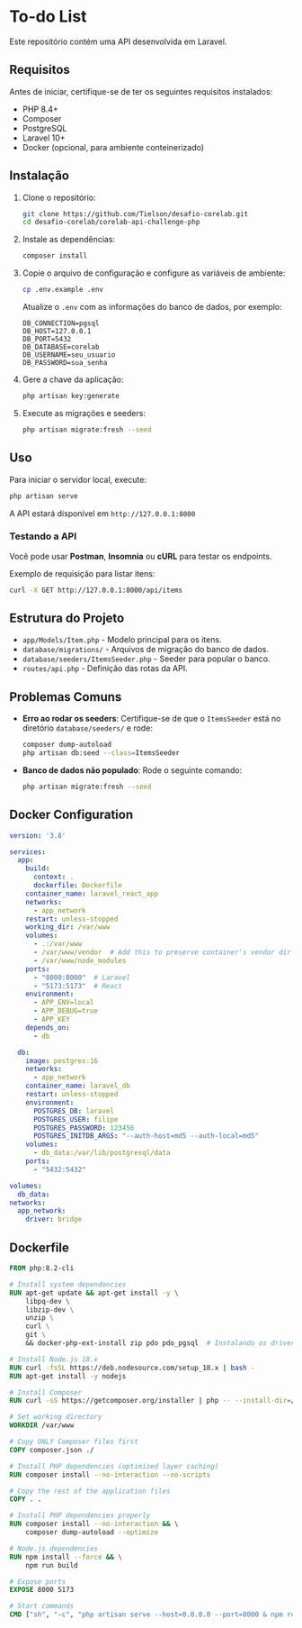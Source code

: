# To-do List

Este repositório contém uma API desenvolvida em Laravel.

## Requisitos

Antes de iniciar, certifique-se de ter os seguintes requisitos instalados:

- PHP 8.4+
- Composer
- PostgreSQL
- Laravel 10+
- Docker (opcional, para ambiente conteinerizado)

## Instalação

1. Clone o repositório:
   ```sh
   git clone https://github.com/Tielson/desafio-corelab.git
   cd desafio-corelab/corelab-api-challenge-php
   ```

2. Instale as dependências:
   ```sh
   composer install
   ```

3. Copie o arquivo de configuração e configure as variáveis de ambiente:
   ```sh
   cp .env.example .env
   ```
   Atualize o `.env` com as informações do banco de dados, por exemplo:
   ```env
   DB_CONNECTION=pgsql
   DB_HOST=127.0.0.1
   DB_PORT=5432
   DB_DATABASE=corelab
   DB_USERNAME=seu_usuario
   DB_PASSWORD=sua_senha
   ```

4. Gere a chave da aplicação:
   ```sh
   php artisan key:generate
   ```

5. Execute as migrações e seeders:
   ```sh
   php artisan migrate:fresh --seed
   ```

## Uso

Para iniciar o servidor local, execute:
```sh
php artisan serve
```
A API estará disponível em `http://127.0.0.1:8000`

### Testando a API

Você pode usar **Postman**, **Insomnia** ou **cURL** para testar os endpoints.

Exemplo de requisição para listar itens:
```sh
curl -X GET http://127.0.0.1:8000/api/items
```

## Estrutura do Projeto

- `app/Models/Item.php` - Modelo principal para os itens.
- `database/migrations/` - Arquivos de migração do banco de dados.
- `database/seeders/ItemsSeeder.php` - Seeder para popular o banco.
- `routes/api.php` - Definição das rotas da API.

## Problemas Comuns

- **Erro ao rodar os seeders**: Certifique-se de que o `ItemsSeeder` está no diretório `database/seeders/` e rode:
  ```sh
  composer dump-autoload
  php artisan db:seed --class=ItemsSeeder
  ```

- **Banco de dados não populado**: Rode o seguinte comando:
  ```sh
  php artisan migrate:fresh --seed
  ```

## Docker Configuration

```yaml
version: '3.8'

services:
  app:
    build:
      context: .
      dockerfile: Dockerfile
    container_name: laravel_react_app
    networks:
      - app_network
    restart: unless-stopped
    working_dir: /var/www
    volumes:
      - .:/var/www
      - /var/www/vendor  # Add this to preserve container's vendor dir
      - /var/www/node_modules
    ports:
      - "8000:8000"  # Laravel
      - "5173:5173"  # React
    environment:
      - APP_ENV=local
      - APP_DEBUG=true
      - APP_KEY
    depends_on:
      - db

  db:
    image: postgres:16
    networks:
      - app_network
    container_name: laravel_db
    restart: unless-stopped
    environment:
      POSTGRES_DB: laravel
      POSTGRES_USER: filipe
      POSTGRES_PASSWORD: 123456
      POSTGRES_INITDB_ARGS: "--auth-host=md5 --auth-local=md5"
    volumes:
      - db_data:/var/lib/postgresql/data
    ports:
      - "5432:5432"

volumes:
  db_data:
networks:
  app_network:
    driver: bridge
```

## Dockerfile

```dockerfile
FROM php:8.2-cli

# Install system dependencies
RUN apt-get update && apt-get install -y \
    libpq-dev \  
    libzip-dev \
    unzip \
    curl \
    git \
    && docker-php-ext-install zip pdo pdo_pgsql  # Instalando os drivers do PostgreSQL

# Install Node.js 18.x
RUN curl -fsSL https://deb.nodesource.com/setup_18.x | bash -
RUN apt-get install -y nodejs

# Install Composer
RUN curl -sS https://getcomposer.org/installer | php -- --install-dir=/usr/local/bin --filename=composer

# Set working directory
WORKDIR /var/www

# Copy ONLY Composer files first
COPY composer.json ./

# Install PHP dependencies (optimized layer caching)
RUN composer install --no-interaction --no-scripts

# Copy the rest of the application files
COPY . .

# Install PHP dependencies properly
RUN composer install --no-interaction && \
    composer dump-autoload --optimize

# Node.js dependencies
RUN npm install --force && \
    npm run build

# Expose ports
EXPOSE 8000 5173

# Start commands
CMD ["sh", "-c", "php artisan serve --host=0.0.0.0 --port=8000 & npm run dev"]
```
